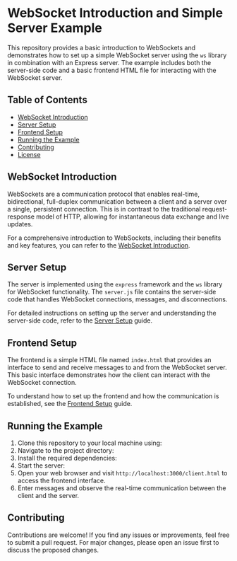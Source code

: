 # WebSocket Introduction and Simple Server Example

This repository provides a basic introduction to WebSockets and demonstrates how to set up a simple WebSocket server using the `ws` library in combination with an Express server. The example includes both the server-side code and a basic frontend HTML file for interacting with the WebSocket server.

## Table of Contents

- [WebSocket Introduction](#websocket-introduction)
- [Server Setup](#server-setup)
- [Frontend Setup](#frontend-setup)
- [Running the Example](#running-the-example)
- [Contributing](#contributing)
- [License](#license)

## WebSocket Introduction

WebSockets are a communication protocol that enables real-time, bidirectional, full-duplex communication between a client and a server over a single, persistent connection. This is in contrast to the traditional request-response model of HTTP, allowing for instantaneous data exchange and live updates.

For a comprehensive introduction to WebSockets, including their benefits and key features, you can refer to the [WebSocket Introduction](websocket-introduction.md).

## Server Setup

The server is implemented using the `express` framework and the `ws` library for WebSocket functionality. The `server.js` file contains the server-side code that handles WebSocket connections, messages, and disconnections.

For detailed instructions on setting up the server and understanding the server-side code, refer to the [Server Setup](server-setup.md) guide.

## Frontend Setup

The frontend is a simple HTML file named `index.html` that provides an interface to send and receive messages to and from the WebSocket server. This basic interface demonstrates how the client can interact with the WebSocket connection.

To understand how to set up the frontend and how the communication is established, see the [Frontend Setup](frontend-setup.md) guide.

## Running the Example

1. Clone this repository to your local machine using:
2. Navigate to the project directory:
3. Install the required dependencies:
4. Start the server:
5. Open your web browser and visit `http://localhost:3000/client.html` to access the frontend interface.
6. Enter messages and observe the real-time communication between the client and the server.

## Contributing

Contributions are welcome! If you find any issues or improvements, feel free to submit a pull request. For major changes, please open an issue first to discuss the proposed changes.



